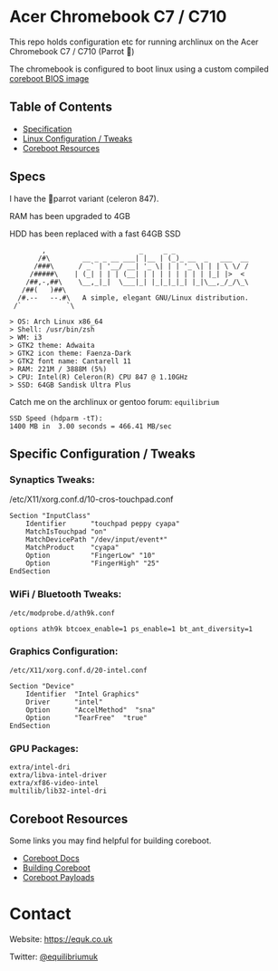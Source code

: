 # Acer Chromebook C7 / C710

This repo holds configuration etc for running archlinux on the Acer Chromebook C7 / C710 (Parrot 🦜)

The chromebook is configured to boot linux using a custom compiled [coreboot BIOS image](http://www.coreboot.org/)

## Table of Contents

* [Specification](#specs)
* [Linux Configuration / Tweaks](#specific-configuration--tweaks)
* [Coreboot Resources](#coreboot-resources)

## Specs

I have the 🦜parrot variant (celeron 847).

RAM has been upgraded to 4GB

HDD has been replaced with a fast 64GB SSD

            ,                       _     _ _
           /#\        __ _ _ __ ___| |__ | (_)_ __  _   ___  __
          /###\      / _` | '__/ __| '_ \| | | '_ \| | | \ \/ /
         /#####\    | (_| | | | (__| | | | | | | | | |_| |>  <
        /##,-,##\    \__,_|_|  \___|_| |_|_|_|_| |_|\__,_/_/\_\
       /##(   )##\
      /#.--   --.#\   A simple, elegant GNU/Linux distribution.
     /`           `\

    > OS: Arch Linux x86_64
    > Shell: /usr/bin/zsh
    > WM: i3
    > GTK2 theme: Adwaita
    > GTK2 icon theme: Faenza-Dark
    > GTK2 font name: Cantarell 11
    > RAM: 221M / 3888M (5%)
    > CPU: Intel(R) Celeron(R) CPU 847 @ 1.10GHz
    > SSD: 64GB Sandisk Ultra Plus


Catch me on the archlinux or gentoo forum: `equilibrium`

    SSD Speed (hdparm -tT):
    1400 MB in  3.00 seconds = 466.41 MB/sec

## Specific Configuration / Tweaks

### Synaptics Tweaks:

/etc/X11/xorg.conf.d/10-cros-touchpad.conf

    Section "InputClass"
        Identifier      "touchpad peppy cyapa"
        MatchIsTouchpad "on"
        MatchDevicePath "/dev/input/event*"
        MatchProduct    "cyapa"
        Option          "FingerLow" "10"
        Option          "FingerHigh" "25"
    EndSection

### WiFi / Bluetooth Tweaks:

`/etc/modprobe.d/ath9k.conf`

    options ath9k btcoex_enable=1 ps_enable=1 bt_ant_diversity=1

### Graphics Configuration:

`/etc/X11/xorg.conf.d/20-intel.conf`

    Section "Device"
        Identifier  "Intel Graphics"
        Driver      "intel"
        Option      "AccelMethod"  "sna"
        Option      "TearFree"  "true"
    EndSection

### GPU Packages:

    extra/intel-dri
    extra/libva-intel-driver
    extra/xf86-video-intel
    multilib/lib32-intel-dri

## Coreboot Resources

Some links you may find helpful for building coreboot.

* [Coreboot Docs](https://doc.coreboot.org/)
* [Building Coreboot](https://www.coreboot.org/Build_HOWTO)
* [Coreboot Payloads](https://doc.coreboot.org/payloads.html)

# Contact

Website: https://equk.co.uk

Twitter: [@equilibriumuk](https://twitter.com/equilibriumuk)
